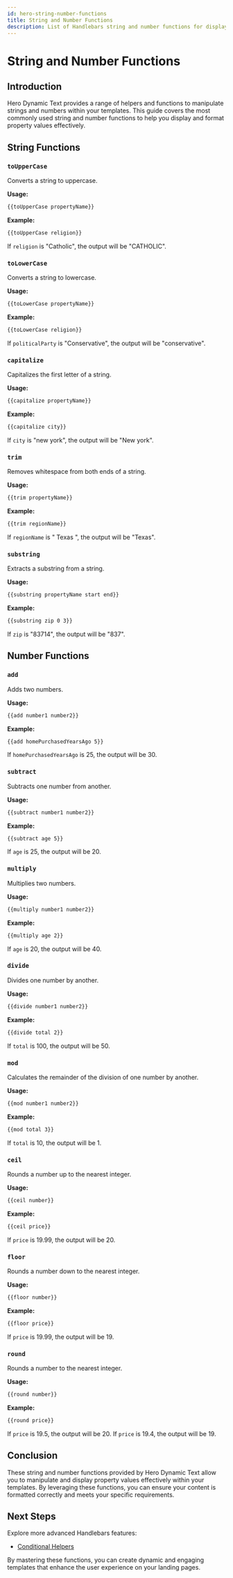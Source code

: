 ```yaml
---
id: hero-string-number-functions
title: String and Number Functions
description: List of Handlebars string and number functions for displaying property values
---
```


# String and Number Functions

## Introduction

Hero Dynamic Text provides a range of helpers and functions to manipulate strings and numbers within your templates. This guide covers the most commonly used string and number functions to help you display and format property values effectively.

## String Functions

### `toUpperCase`

Converts a string to uppercase.

**Usage:**

```html
{{toUpperCase propertyName}}
```

**Example:**

```html
{{toUpperCase religion}}
```

If `religion` is "Catholic", the output will be "CATHOLIC".

### `toLowerCase`

Converts a string to lowercase.

**Usage:**

```html
{{toLowerCase propertyName}}
```

**Example:**

```html
{{toLowerCase religion}}
```

If `politicalParty` is "Conservative", the output will be "conservative".

### `capitalize`

Capitalizes the first letter of a string.

**Usage:**

```html
{{capitalize propertyName}}
```

**Example:**

```html
{{capitalize city}}
```

If `city` is "new york", the output will be "New york".

### `trim`

Removes whitespace from both ends of a string.

**Usage:**

```html
{{trim propertyName}}
```

**Example:**

```html
{{trim regionName}}
```

If `regionName` is " Texas ", the output will be "Texas".

### `substring`

Extracts a substring from a string.

**Usage:**

```html
{{substring propertyName start end}}
```

**Example:**

```html
{{substring zip 0 3}}
```

If `zip` is "83714", the output will be "837".

## Number Functions

### `add`

Adds two numbers.

**Usage:**

```html
{{add number1 number2}}
```

**Example:**

```html
{{add homePurchasedYearsAgo 5}}
```

If `homePurchasedYearsAgo` is 25, the output will be 30.

### `subtract`

Subtracts one number from another.

**Usage:**

```html
{{subtract number1 number2}}
```

**Example:**

```html
{{subtract age 5}}
```

If `age` is 25, the output will be 20.

### `multiply`

Multiplies two numbers.

**Usage:**

```html
{{multiply number1 number2}}
```

**Example:**

```html
{{multiply age 2}}
```

If `age` is 20, the output will be 40.

### `divide`

Divides one number by another.

**Usage:**

```html
{{divide number1 number2}}
```

**Example:**

```html
{{divide total 2}}
```

If `total` is 100, the output will be 50.

### `mod`

Calculates the remainder of the division of one number by another.

**Usage:**

```html
{{mod number1 number2}}
```

**Example:**

```html
{{mod total 3}}
```

If `total` is 10, the output will be 1.

### `ceil`

Rounds a number up to the nearest integer.

**Usage:**

```html
{{ceil number}}
```

**Example:**

```html
{{ceil price}}
```

If `price` is 19.99, the output will be 20.

### `floor`

Rounds a number down to the nearest integer.

**Usage:**

```html
{{floor number}}
```

**Example:**

```html
{{floor price}}
```

If `price` is 19.99, the output will be 19.

### `round`

Rounds a number to the nearest integer.

**Usage:**

```html
{{round number}}
```

**Example:**

```html
{{round price}}
```

If `price` is 19.5, the output will be 20. If `price` is 19.4, the output will be 19.

## Conclusion

These string and number functions provided by Hero Dynamic Text allow you to manipulate and display property values effectively within your templates. By leveraging these functions, you can ensure your content is formatted correctly and meets your specific requirements.

## Next Steps

Explore more advanced Handlebars features:

- [Conditional Helpers](/docs/personalization/hero-conditional-helpers)

By mastering these functions, you can create dynamic and engaging templates that enhance the user experience on your landing pages.
